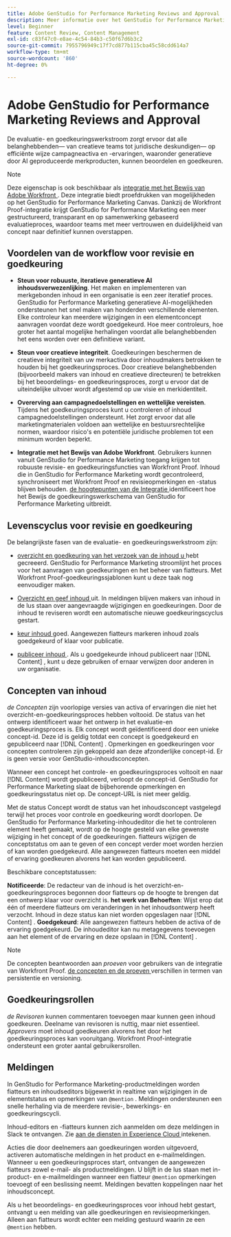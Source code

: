 ```yaml
---
title: Adobe GenStudio for Performance Marketing Reviews and Approval
description: Meer informatie over het GenStudio for Performance Marketing-proces voor beoordeling en goedkeuring.
level: Beginner
feature: Content Review, Content Management
exl-id: c83f47c0-e8ae-4c54-84b3-c50f67d6b3c2
source-git-commit: 7955796949c17f7cd877b115cba45c58cdd614a7
workflow-type: tm+mt
source-wordcount: '860'
ht-degree: 0%

---
```


# Adobe GenStudio for Performance Marketing Reviews and Approval

De evaluatie- en goedkeuringswerkstroom zorgt ervoor dat alle belanghebbenden— van creatieve teams tot juridische deskundigen— op efficiënte wijze campagneactiva en -ervaringen, waaronder generatieve door AI geproduceerde merkproducten, kunnen beoordelen en goedkeuren.

>[!NOTE]
>
> Deze eigenschap is ook beschikbaar als [ integratie met het Bewijs van Adobe Workfront ](/help/user-guide/approvals/proof-integration.md). Deze integratie biedt proefdrukken van mogelijkheden op het GenStudio for Performance Marketing Canvas. Dankzij de Workfront Proof-integratie krijgt GenStudio for Performance Marketing een meer gestructureerd, transparant en op samenwerking gebaseerd evaluatieproces, waardoor teams met meer vertrouwen en duidelijkheid van concept naar definitief kunnen overstappen.

## Voordelen van de workflow voor revisie en goedkeuring

* **Steun voor robuuste, iteratieve generatieve AI inhoudsverwezenlijking**. Het maken en implementeren van merkgebonden inhoud in een organisatie is een zeer iteratief proces. GenStudio for Performance Marketing generatieve AI-mogelijkheden ondersteunen het snel maken van honderden verschillende elementen. Elke controleur kan meerdere wijzigingen in een elementconcept aanvragen voordat deze wordt goedgekeurd. Hoe meer controleurs, hoe groter het aantal mogelijke herhalingen voordat alle belanghebbenden het eens worden over een definitieve variant.

* **Steun voor creatieve integriteit**. Goedkeuringen beschermen de creatieve integriteit van uw merkactiva door inhoudmakers betrokken te houden bij het goedkeuringsproces. Door creatieve belanghebbenden (bijvoorbeeld makers van inhoud en creatieve directeuren) te betrekken bij het beoordelings- en goedkeuringsproces, zorgt u ervoor dat de uiteindelijke uitvoer wordt afgestemd op uw visie en merkidentiteit.

* **Overerving aan campagnedoelstellingen en wettelijke vereisten**. Tijdens het goedkeuringsproces kunt u controleren of inhoud campagnedoelstellingen ondersteunt. Het zorgt ervoor dat alle marketingmaterialen voldoen aan wettelijke en bestuursrechtelijke normen, waardoor risico&#39;s en potentiële juridische problemen tot een minimum worden beperkt.

* **Integratie met het Bewijs van Adobe Workfront**. Gebruikers kunnen vanuit GenStudio for Performance Marketing toegang krijgen tot robuuste revisie- en goedkeuringsfuncties van Workfront Proof. Inhoud die in GenStudio for Performance Marketing wordt gecontroleerd, synchroniseert met Workfront Proof en revisieopmerkingen en -status blijven behouden. [ de hoogtepunten van de Integratie ](/help/user-guide/approvals/proof-integration.md) identificeert hoe het Bewijs de goedkeuringswerkschema van GenStudio for Performance Marketing uitbreidt.

## Levenscyclus voor revisie en goedkeuring

De belangrijkste fasen van de evaluatie- en goedkeuringswerkstroom zijn:

* [ overzicht en goedkeuring van het verzoek van de inhoud u ](/help/user-guide/approvals/request-review.md) hebt gecreeerd. GenStudio for Performance Marketing stroomlijnt het proces voor het aanvragen van goedkeuringen en het beheer van fiatteurs. Met Workfront Proof-goedkeuringssjablonen kunt u deze taak nog eenvoudiger maken.

* [ Overzicht en geef inhoud ](/help/user-guide/approvals/review-and-edit.md) uit. In meldingen blijven makers van inhoud in de lus staan over aangevraagde wijzigingen en goedkeuringen. Door de inhoud te reviseren wordt een automatische nieuwe goedkeuringscyclus gestart.

* [ keur inhoud ](/help/user-guide/approvals/approve-content.md) goed. Aangewezen fiatteurs markeren inhoud zoals goedgekeurd of klaar voor publicatie.

* [ publiceer inhoud ](/help/user-guide/approvals/publish-content.md). Als u goedgekeurde inhoud publiceert naar [!DNL Content] , kunt u deze gebruiken of ernaar verwijzen door anderen in uw organisatie.

## Concepten van inhoud

_de Concepten_ zijn voorlopige versies van activa of ervaringen die niet het overzicht-en-goedkeuringsproces hebben voltooid. De status van het ontwerp identificeert waar het ontwerp in het evaluatie-en goedkeuringsproces is. Elk concept wordt geïdentificeerd door een unieke concept-id. Deze id is geldig totdat een concept is goedgekeurd en gepubliceerd naar [!DNL Content] . Opmerkingen en goedkeuringen voor concepten controleren zijn gekoppeld aan deze afzonderlijke concept-id. Er is geen versie voor GenStudio-inhoudsconcepten.

Wanneer een concept het controle- en goedkeuringsproces voltooit en naar [!DNL Content] wordt gepubliceerd, verloopt de concept-id. GenStudio for Performance Marketing slaat de bijbehorende opmerkingen en goedkeuringsstatus niet op. De concept-URL is niet meer geldig.

Met de status Concept wordt de status van het inhoudsconcept vastgelegd terwijl het proces voor controle en goedkeuring wordt doorlopen. De GenStudio for Performance Marketing-inhoudeditor die het te controleren element heeft gemaakt, wordt op de hoogte gesteld van elke gewenste wijziging in het concept of de goedkeuringen. fiatteurs wijzigen de conceptstatus om aan te geven of een concept verder moet worden herzien of kan worden goedgekeurd. Alle aangewezen fiatteurs moeten een middel of ervaring goedkeuren alvorens het kan worden gepubliceerd.

Beschikbare conceptstatussen:

**Notificeerde**: De redacteur van de inhoud is het overzicht-en-goedkeuringsproces begonnen door fiatteurs op de hoogte te brengen dat een ontwerp klaar voor overzicht is.
**het werk van Behoeften**: Wijst erop dat één of meerdere fiatteurs om veranderingen in het inhoudsontwerp heeft verzocht. Inhoud in deze status kan niet worden opgeslagen naar [!DNL Content] .
**Goedgekeurd**: Alle aangewezen fiatteurs hebben de activa of de ervaring goedgekeurd. De inhoudeditor kan nu metagegevens toevoegen aan het element of de ervaring en deze opslaan in [!DNL Content] .

>[!NOTE]
>
> De concepten beantwoorden aan _proeven_ voor gebruikers van de integratie van Workfront Proof. [ de concepten en de proeven ](/help/user-guide/approvals/proof-integration.md#drafts-and-proofs) verschillen in termen van persistentie en versioning.

## Goedkeuringsrollen

_de Revisoren_ kunnen commentaren toevoegen maar kunnen geen inhoud goedkeuren. Deelname van revisoren is nuttig, maar niet essentieel. _Approvers_ moet inhoud goedkeuren alvorens het door het goedkeuringsproces kan vooruitgang. Workfront Proof-integratie ondersteunt een groter aantal gebruikersrollen.

## Meldingen

In GenStudio for Performance Marketing-productmeldingen worden fiatteurs en inhoudseditors bijgewerkt in realtime van wijzigingen in de elementstatus en opmerkingen van `@mention` . Meldingen ondersteunen een snelle herhaling via de meerdere revisie-, bewerkings- en goedkeuringscycli.

Inhoud-editors en -fiatteurs kunnen zich aanmelden om deze meldingen in Slack te ontvangen. Zie [ aan de diensten in Experience Cloud ](https://experienceleague.adobe.com/nl/docs/core-services/interface/services/customer-attributes/subscription) intekenen.

Acties die door deelnemers aan goedkeuringen worden uitgevoerd, activeren automatische meldingen in het product en e-mailmeldingen. Wanneer u een goedkeuringsproces start, ontvangen de aangewezen fiatteurs zowel e-mail- als productmeldingen. U blijft in de lus staan met in-product- en e-mailmeldingen wanneer een fiatteur `@mention` opmerkingen toevoegt of een beslissing neemt. Meldingen bevatten koppelingen naar het inhoudsconcept.

Als u het beoordelings- en goedkeuringsproces voor inhoud hebt gestart, ontvangt u een melding van alle goedkeuringen en revisieopmerkingen. Alleen aan fiatteurs wordt echter een melding gestuurd waarin ze een `@mention` hebben.
